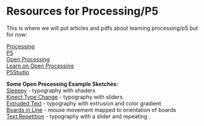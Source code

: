 # Resources for Processing/P5

This is where we will put articles and pdfs about learning processing/p5 but for now:

[Processing](https://processing.org)\
[P5](https://p5js.org)\
[Open Processing](https://openprocessing.org)\
[Learn on Open Processing](https://www.openprocessing.org/learn/)\
[P5Studio](https://p5studio.timrodenbroeker.now.sh/)

**Some Open Processing Example Sketches:**\
[Sleeepy](https://www.openprocessing.org/sketch/917861) - typography with shaders\
[Kinect Type Change](https://www.openprocessing.org/sketch/907618) - typography with sliders\
[Extruded Text](https://www.openprocessing.org/sketch/914290) - typography with extrusion and color gradient\
[Boards in Line](https://www.openprocessing.org/sketch/400636) - mouse movement mapped to orientation of boards\
[Text Repetition](https://www.openprocessing.org/sketch/872056) - typography with a slider and repeating
